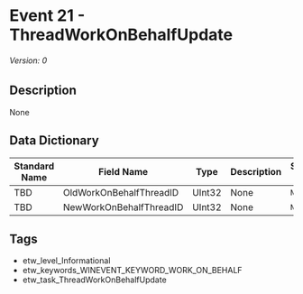 # Event 21 - ThreadWorkOnBehalfUpdate
###### Version: 0

## Description
None

## Data Dictionary
|Standard Name|Field Name|Type|Description|Sample Value|
|---|---|---|---|---|
|TBD|OldWorkOnBehalfThreadID|UInt32|None|`None`|
|TBD|NewWorkOnBehalfThreadID|UInt32|None|`None`|

## Tags
* etw_level_Informational
* etw_keywords_WINEVENT_KEYWORD_WORK_ON_BEHALF
* etw_task_ThreadWorkOnBehalfUpdate